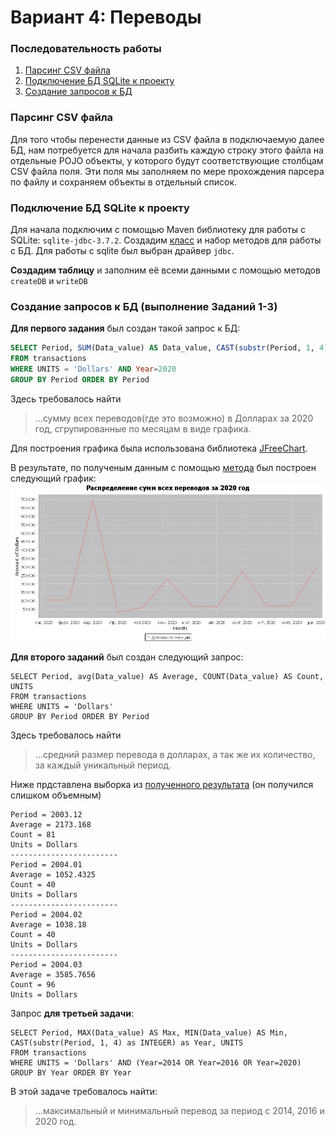 # Вариант 4: Переводы

### Последовательность работы
1. [Парсинг CSV файла](https://github.com/InSkipper/JavaFinalProject#Парсинг-CSV-файла)
2. [Подключение БД SQLite к проекту](https://github.com/InSkipper/JavaFinalProject#Подключение-БД-SQLite-к-проекту-(выполнение-Заданий-1-3))
3. [Создание запросов к БД](https://github.com/InSkipper/JavaFinalProject#Создание-запросов-к-БД)

### Парсинг CSV файла
Для того чтобы перенести данные из CSV файла в подключаемую далее БД, нам потребуется для начала разбить каждую строку этого файла на отдельные POJO объекты, у которого будут соответствующие столбцам CSV файла поля. Эти поля мы заполняем по мере прохождения парсера по файлу и сохраняем объекты в отдельный список.

### Подключение БД SQLite к проекту
Для начала подключим с помощью Maven библиотеку для работы с SQLite: `sqlite-jdbc-3.7.2`. 
Создадим [класс](https://github.com/InSkipper/JavaFinalProject/blob/4000d45bc9a52c9ebaa8b050da3bb5c2f38f9d54/src/main/java/DbConn.java#L6)
и набор методов для работы с БД. Для работы с sqlite был выбран драйвер `jdbc`. 

**Создадим таблицу** и заполним её всеми данными с помощью методов `createDB` и `writeDB`

### Создание запросов к БД (выполнение Заданий 1-3)
**Для первого задания** был создан такой запрос к БД:
``` sql
SELECT Period, SUM(Data_value) AS Data_value, CAST(substr(Period, 1, 4) AS INTEGER) AS Year, UNITS 
FROM transactions
WHERE UNITS = 'Dollars' AND Year=2020
GROUP BY Period ORDER BY Period
```
Здесь требовалось найти 
> ...сумму всех переводов(где это возможно) в Долларах за 2020 год, сгрупированные по месяцам в виде графика.

Для построения графика была использована библиотека [JFreeChart](https://jfree.org/jfreechart/). 

В результате, по полученым данным с помощью [метода](https://github.com/InSkipper/JavaFinalProject/blob/7d6233a4d2e56d02c522c3a9c6102541bd0f699a/src/main/java/Main.java#L27) был построен следующий график:
![График](https://github.com/InSkipper/JavaFinalProject/blob/master/Results/chart.JPEG?raw=true)

**Для второго заданий** был создан следующий запрос:
```mysql
SELECT Period, avg(Data_value) AS Average, COUNT(Data_value) AS Count, UNITS 
FROM transactions 
WHERE UNITS = 'Dollars' 
GROUP BY Period ORDER BY Period
```
Здесь требовалось найти
> ...средний размер перевода в долларах, а так же их количество, за каждый уникальный период.

Ниже прдставлена выборка из [полученного результата](https://github.com/InSkipper/JavaFinalProject/blob/master/Results/Task_2.txt) (он получился слишком объемным)

```
Period = 2003.12
Average = 2173.168
Count = 81
Units = Dollars
------------------------
Period = 2004.01
Average = 1052.4325
Count = 40
Units = Dollars
------------------------
Period = 2004.02
Average = 1038.18
Count = 40
Units = Dollars
------------------------
Period = 2004.03
Average = 3585.7656
Count = 96
Units = Dollars
```

Запрос **для третьей задачи**:
```mysql
SELECT Period, MAX(Data_value) AS Max, MIN(Data_value) AS Min,
CAST(substr(Period, 1, 4) as INTEGER) as Year, UNITS 
FROM transactions 
WHERE UNITS = 'Dollars' AND (Year=2014 OR Year=2016 OR Year=2020) 
GROUP BY Year ORDER BY Year
```
В этой задаче требовалось найти:
> ...максимальный и минимальный перевод за период с 2014, 2016 и 2020 год.
